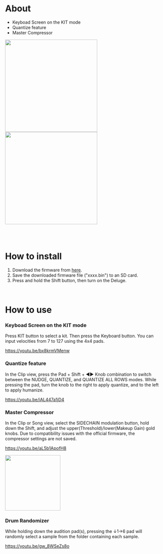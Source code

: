 # About
* Keyboad Screen on the KIT mode
* Quantize feature
* Master Compressor


<img src="https://github.com/alter-alter/DelugeFirmware/assets/135567612/2540599d-21b0-4288-8e7c-89ae0bd41c21" width=300>

<img src="https://github.com/alter-alter/DelugeFirmware/assets/135567612/3582d6a1-bab6-4886-b0e0-5b497ddb2c9c" width=300>

<br><br>

# How to install
1. Download the firmware from <a href="https://github.com/alter-alter/DelugeFirmware/releases">here</a>.
2. Save the downloaded firmware file ("xxxx.bin") to an SD card.
3. Press and hold the Shift button, then turn on the Deluge.

<br>

# How to use
### Keyboad Screen on the KIT mode
Press KIT button to select a kit. Then press the Keyboard button. You can input velocities from 7 to 127 using the 4x4 pads.<br>

https://youtu.be/bx8krmVMenw


### Quantize feature
In the Clip view, press the Pad + Shift + ◄► Knob combination to switch between the NUDGE, QUANTIZE, and QUANTIZE ALL ROWS modes. While pressing the pad, turn the knob to the right to apply quantize, and to the left to apply humanize.<br>

https://youtu.be/iAL447a1jD4


### Master Compressor
In the Clip or Song view, select the SIDECHAIN modulation button, hold down the Shift, and adjust the upper(Threshold)/lower(Makeup Gain) gold knobs. Due to compatibility issues with the official firmware, the compressor settings are not saved.<br>

https://youtu.be/aL5b1ApofH8

<img src="https://github.com/alter-alter/DelugeFirmware/assets/135567612/215098a1-c48b-48cb-8373-4d1d513bbcbe" width=180>

### Drum Randomizer
While holding down the audition pad(s), pressing the ↓1→6 pad will randomly select a sample from the folder containing each sample.<br>

https://youtu.be/gw_8WSeZs8o








